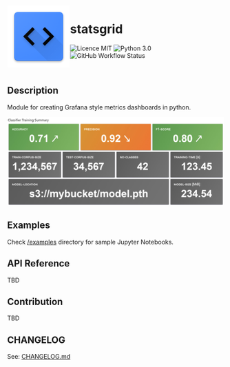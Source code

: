 <img alt="Icon" src="https://raw.githubusercontent.com/thiagoolsilva/cryptography-cli/main/misc/app_icon.png" align="left" hspace="1" vspace="1">

# statsgrid

![Licence MIT](https://img.shields.io/github/license/pkubiak/statsgrid)
![Python 3.0](https://img.shields.io/badge/python-%3E%3D3.7-brightgreen)
![GitHub Workflow Status](https://img.shields.io/github/workflow/status/pkubiak/statsgrid/Python%20package)

<!-- [![License Apache 2.0](https://img.shields.io/badge/License-Apache%202.0-0D47A1.svg?style=flat-square)](http://www.apache.org/licenses/LICENSE-2.0)
[](https://www.python.org/downloads/release/python-370/)
[![CI status](https://github.com/thiagoolsilva/cryptography-cli/workflows/CI/badge.svg)](https://github.com/thiagoolsilva/cryptography-cli/actions?queryworkflow%3ACI+event%3Apush+branch%3Amain) -->

</br>

## Description

Module for creating Grafana style metrics dashboards in python.

![Preview image](/misc/preview.jpg)

## Examples

Check [/examples](/examples) directory for sample Jupyter Notebooks.

## API Reference
TBD

## Contribution

TBD

## CHANGELOG

See: [CHANGELOG.md](CHANGELOG.md)